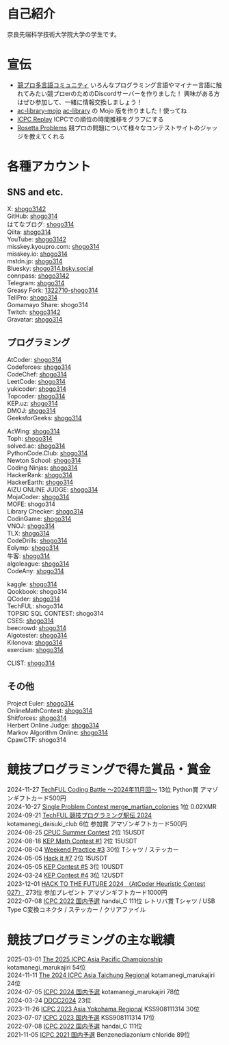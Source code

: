 # 自己紹介
奈良先端科学技術大学院大学の学生です。

# 宣伝
- [競プロ多言語コミュニティ](https://discord.com/invite/3DdtAvb3vS)
いろんなプログラミング言語やマイナー言語に触れてみたい競プロerのためのDiscordサーバーを作りました！
興味がある方はぜひ参加して、一緒に情報交換しましょう！
- [ac-library-mojo](https://shogo314.github.io/ac-library-mojo) [ac-library](https://github.com/atcoder/ac-library) の Mojo 版を作りました！使ってね
- [ICPC Replay](https://icpc-replay.vercel.app/) ICPCでの順位の時間推移をグラフにする
- [Rosetta Problems](https://rosetta-problems-dev.vercel.app) 競プロの問題について様々なコンテストサイトのジャッジを教えてくれる

# 各種アカウント
## SNS and etc.
X: [shogo3142](https://x.com/shogo3142)  
GitHub: [shogo314](https://github.com/shogo314)  
はてなブログ: [shogo314](https://shogo314.hatenablog.com/)  
Qiita: [shogo314](https://qiita.com/shogo314)  
YouTube: [shogo3142](https://www.youtube.com/@shogo3142)  
misskey.kyoupro.com: [shogo314](https://misskey.kyoupro.com/@shogo314)  
misskey.io: [shogo314](https://misskey.io/@shogo314)  
mstdn.jp: [shogo314](https://mstdn.jp/@shogo314)  
Bluesky: [shogo314.bsky.social](https://bsky.app/profile/shogo314.bsky.social)  
connpass: [shogo3142](https://connpass.com/user/shogo3142/)  
Telegram: [shogo314](https://t.me/shogo314)  
Greasy Fork: [1322710-shogo314](https://greasyfork.org/ja/users/1322710-shogo314)  
TellPro: [shogo314](https://www.tellpro.net/shogo314)  
Gomamayo Share: shogo314  
Twitch: [shogo3142](https://www.twitch.tv/shogo3142)  
Gravatar: [shogo314](https://gravatar.com/shogo314)  

## プログラミング
AtCoder: [shogo314](https://atcoder.jp/users/shogo314)  
Codeforces: [shogo314](https://codeforces.com/profile/shogo314)  
CodeChef: [shogo314](https://www.codechef.com/users/shogo314)  
LeetCode: [shogo314](https://leetcode.com/shogo314/)  
yukicoder: [shogo314](https://yukicoder.me/users/18946)  
Topcoder: [shogo314](https://profiles.topcoder.com/shogo314)  
KEP.uz: [shogo314](https://kep.uz/users/user/shogo314)  
DMOJ: [shogo314](https://dmoj.ca/user/shogo314)  
GeeksforGeeks: [shogo314](https://auth.geeksforgeeks.org/user/shogo314/)  
<!-- 洛谷: [shogo314](https://www.luogu.com.cn/user/1193048)   -->
AcWing: [shogo314](https://www.acwing.com/user/myspace/index/380439/)  
Toph: [shogo314](https://toph.co/u/shogo314)  
solved.ac: [shogo314](https://solved.ac/ja/profile/shogo314)  
PythonCode.Club: [shogo314](https://pythoncode.club/user/65aa0ae2ec2e280a43b43daf)  
Newton School: [shogo314](https://my.newtonschool.co/user/shogo314)  
Coding Ninjas: [shogo314](https://www.codingninjas.com/studio/profile/shogo314)  
HackerRank: [shogo314](https://www.hackerrank.com/profile/shogo314)  
HackerEarth: [shogo314](https://www.hackerearth.com/@shogo314)  
AIZU ONLINE JUDGE: [shogo314](https://onlinejudge.u-aizu.ac.jp/status/users/shogo314)  
MojaCoder: [shogo314](https://mojacoder.app/users/shogo314)  
MOFE: shogo314  
Library Checker: [shogo314](https://judge.yosupo.jp/user/shogo314)  
CodinGame: [shogo314](https://www.codingame.com/profile/d4bc5554ab769a08a4f47ba630b7f7b79565785)  
VNOJ: [shogo314](https://oj.vnoi.info/user/shogo314)  
TLX: [shogo314](https://tlx.toki.id/profiles/shogo314)  
CodeDrills: [shogo314](https://codedrills.io/profiles/shogo314)  
Eolymp: [shogo314](https://basecamp.eolymp.com/ja/users/shogo314)  
牛客: [shogo314](https://ac.nowcoder.com/acm/contest/profile/635190268)  
algoleague: [shogo314](https://algoleague.com/profile/shogo314/)  
CodeAny: [shogo314](https://codeany.org/en/users/shogo314)  
<!-- Kattis: [shogo314](https://open.kattis.com/users/shogo314)   -->
kaggle: [shogo314](https://www.kaggle.com/shogo314)  
Qookbook: shogo314  
QCoder: [shogo314](https://www.qcoder.jp/users/shogo314)  
TechFUL: shogo314  
TOPSIC SQL CONTEST: shogo314  
CSES: [shogo314](https://cses.fi/user/217582/)  
beecrowd: [shogo314](https://judge.beecrowd.com/en/profile/1059516)  
Algotester: [shogo314](https://algotester.com/en/Account/Display/722090)  
Kilonova: [shogo314](https://kilonova.ro/profile/shogo314)  
exercism: [shogo314](https://exercism.org/profiles/shogo314)  

CLIST: [shogo314](https://clist.by/coder/shogo314/)

## その他
Project Euler: [shogo314](https://projecteuler.net/progress=shogo314)  
OnlineMathContest: [shogo314](https://onlinemathcontest.com/users/shogo314)  
Shitforces: [shogo314](https://shitforces.herokuapp.com/account/shogo314)  
Herbert Online Judge: [shogo314](http://herbert.tealang.info/user.php?id=shogo314)  
Markov Algorithm Online: [shogo314](https://mao.snuke.org/users/shogo314)  
CpawCTF: shogo314  

# 競技プログラミングで得た賞品・賞金
2024-11-27 [TechFUL Coding Battle ～2024年11月回～](https://techful-programming.com/techful/event/6691) 13位 Python賞 アマゾンギフトカード500円  
2024-10-27 [Single Problem Contest merge_martian_colonies](https://pythoncode.club/problems/merge_martian_colonies) 1位 0.02XMR  
2024-09-21 [TechFUL 競技プログラミング駅伝 2024](https://ekiden2024.event.techful-programming.com/) kotamanegi_daisuki_club 6位 参加賞 アマゾンギフトカード500円  
2024-08-25 [CPUC Summer Contest](https://kep.uz/competitions/contests/contest/401) 2位 15USDT  
2024-08-18 [KEP Math Contest #1](https://kep.uz/competitions/contests/contest/398) 2位 15USDT  
2024-08-04 [Weekend Practice #3](https://basecamp.eolymp.com/contests/1vakgi35sp4cd24th3vp7aekqg) 30位 Tシャツ / ステッカー  
2024-05-05 [Hack it #7](https://kep.uz/competitions/contests/contest/381) 2位 15USDT  
2024-05-05 [KEP Contest #5](https://kep.uz/competitions/contests/contest/376) 3位 10USDT  
2024-03-24 [KEP Contest #4](https://kep.uz/competitions/contests/contest/371) 3位 12USDT  
2023-12-01 [HACK TO THE FUTURE 2024 （AtCoder Heuristic Contest 027）](https://atcoder.jp/contests/ahc027) 273位 参加プレゼント アマゾンギフトカード1000円  
2022-07-08 [ICPC 2022 国内予選](https://icpc.iisf.or.jp/2022-yokohama/domestic-results/) handai_C 111位 レトリバ賞 Tシャツ / USB Type C変換コネクタ / ステッカー / クリアファイル  

# 競技プログラミングの主な戦績
2025-03-01 [The 2025 ICPC Asia Pacific Championship](https://icpc.global/regionals/finder/APSEPC-2025/standings) kotamanegi_marukajiri 54位  
2024-11-11 [The 2024 ICPC Asia Taichung Regional](https://icpc.global/regionals/finder/Taipei-2025/standings) kotamanegi_marukajiri 24位  
2024-07-05 [ICPC 2024 国内予選](https://icpc.iisf.or.jp/2024-yokohama/domestic/icpc-2024-result/) kotamanegi_marukajiri 78位  
2024-03-24 [DDCC2024](https://special.discoveryjapan.jp/campaign/ddcc2024/) 23位  
2023-11-26 [ICPC 2023 Asia Yokohama Regional](https://icpc.global/regionals/finder/Yokohama-2024/standings) KSS908111314 30位  
2023-07-07 [ICPC 2023 国内予選](https://icpc.iisf.or.jp/2023-yokohama/domestic/icpc-2023-result/) KSS908111314 17位  
2022-07-08 [ICPC 2022 国内予選](https://icpc.iisf.or.jp/2022-yokohama/domestic-results/) handai_C 111位  
2021-11-05 [ICPC 2021 国内予選](https://icpc.iisf.or.jp/2021-yokohama/standings/) Benzenediazonium chloride 89位  
